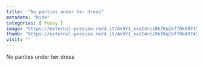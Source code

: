 ```yaml
---
title:  "No panties under her dress"
metadate: "hide"
categories: [ Pussy ]
image: "https://external-preview.redd.it/Av9Y1_xxzC4rciRkfKq1kffDkA9745X952dpio_jnzM.jpg?auto=webp&s=fe50036c40482171a3e3677aa8a1bddfbee3ae43"
thumb: "https://external-preview.redd.it/Av9Y1_xxzC4rciRkfKq1kffDkA9745X952dpio_jnzM.jpg?width=1080&crop=smart&auto=webp&s=894b2ee56b1b150ab336d390f9c9db731614279c"
visit: ""
---
```

No panties under her dress
